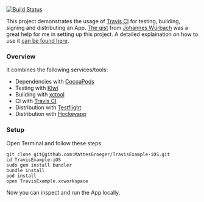 [![Build Status](https://travis-ci.org/rebootshen/TravisExample-iOS.png?branch=master)](https://travis-ci.org/rebootshen/TravisExample-iOS)

This project demonstrates the usage of [Travis CI](http://www.travis-ci.org/) for testing, building, signing and distributing an App. [The gist](https://gist.github.com/johanneswuerbach/5559514) from [Johannes Würbach](https://github.com/johanneswuerbach) was a great help for me in setting up this project. A detailed explaination on how to use it [can be found here](http://blog.mattes-groeger.de/travis-ci/).

### Overview

It combines the following services/tools:
* Dependencies with [CocoaPods](http://cocoapods.org/)
* Testing with [Kiwi](https://github.com/allending/Kiwi)
* Building with [xctool](https://github.com/facebook/xctool)
* CI with [Travis CI](https://travis-ci.org/)
* Distribution with [Testflight](https://testflightapp.com/)
* Distribution with [Hockeyapp](http://hockeyapp.net/)

### Setup

Open Terminal and follow these steps:
```
git clone git@github.com:MattesGroeger/TravisExample-iOS.git
cd TravisExample-iOS
sudo gem install bundler
bundle install
pod install
open TravisExample.xcworkspace
```

Now you can inspect and run the App locally.
